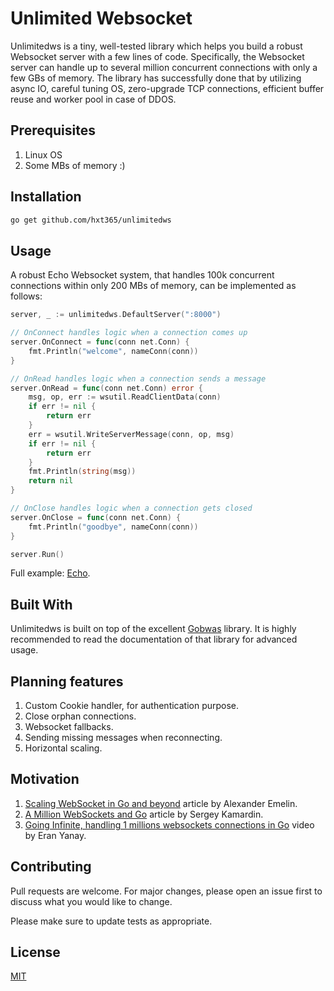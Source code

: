 # Unlimited Websocket

Unlimitedws is a tiny, well-tested library which helps you build a robust Websocket server with a few lines of code. 
Specifically, the Websocket server can handle up to several million concurrent connections with only a few GBs of memory. 
The library has successfully done that by utilizing async IO, careful tuning OS, zero-upgrade TCP connections, efficient buffer reuse and worker pool in case of DDOS.

## Prerequisites
1. Linux OS
2. Some MBs of memory :)

## Installation

```bash
go get github.com/hxt365/unlimitedws
```

## Usage
A robust Echo Websocket system, that handles 100k concurrent connections within only 200 MBs of memory, can be implemented as follows: 
```go
server, _ := unlimitedws.DefaultServer(":8000")

// OnConnect handles logic when a connection comes up
server.OnConnect = func(conn net.Conn) {
    fmt.Println("welcome", nameConn(conn))
}

// OnRead handles logic when a connection sends a message
server.OnRead = func(conn net.Conn) error {
    msg, op, err := wsutil.ReadClientData(conn)
    if err != nil {
        return err
    }
    err = wsutil.WriteServerMessage(conn, op, msg)
    if err != nil {
        return err
    }
    fmt.Println(string(msg))
    return nil
}

// OnClose handles logic when a connection gets closed
server.OnClose = func(conn net.Conn) {
    fmt.Println("goodbye", nameConn(conn))
}

server.Run()
```
Full example: [Echo](https://github.com/hxt365/unlimitedws/tree/master/examples/echo). 

## Built With
Unlimitedws is built on top of the excellent [Gobwas](https://github.com/gobwas/ws) library. It is highly recommended to read the documentation of that library for advanced usage.

## Planning features
1. Custom Cookie handler, for authentication purpose.
2. Close orphan connections.
3. Websocket fallbacks.
4. Sending missing messages when reconnecting.
5. Horizontal scaling.

## Motivation
1. [Scaling WebSocket in Go and beyond](https://centrifugal.github.io/centrifugo/blog/scaling_websocket/#message-event-stream-benefits) article by Alexander Emelin.
2. [A Million WebSockets and Go](https://www.freecodecamp.org/news/million-websockets-and-go-cc58418460bb/) article by Sergey Kamardin.
3. [Going Infinite, handling 1 millions websockets connections in Go](https://www.youtube.com/watch?v=LI1YTFMi8W4&t=2125s&ab_channel=GopherConIsrael) video by Eran Yanay.


## Contributing
Pull requests are welcome. For major changes, please open an issue first to discuss what you would like to change.

Please make sure to update tests as appropriate.

## License
[MIT](https://github.com/hxt365/unlimitedws/blob/master/LICENSE.md)